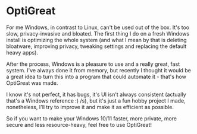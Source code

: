 # OptiGreat
For me Windows, in contrast to Linux, can't be used out of the box. 
It's too slow, privacy-invasive and bloated. 
The first thing I do on a fresh Windows install is optimizing
the whole system (and what I mean by that is deleting bloatware,
improving privacy, tweaking settings and replacing the default
heavy apps).

After the process, Windows is a pleasure to use and a really
great, fast system. I've always done it from memory, but
recently I thought it would be a great idea to turn this into
a program that could automate it - that's how OptiGreat was made.

I know it's not perfect, it has bugs, it's UI isn't always 
consistent (actually that's a Windows reference :) /s), but
it's just a fun hobby project I made, nonetheless, I'll
try to improve it and make it as efficient as possible.

So if you want to make your Windows 10/11 faster, more private,
more secure and less resource-heavy, feel free to use OptiGreat!
